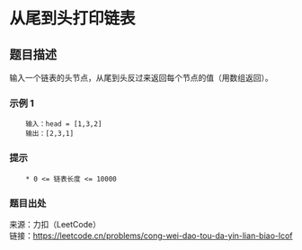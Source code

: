 # 从尾到头打印链表

## 题目描述

输入一个链表的头节点，从尾到头反过来返回每个节点的值（用数组返回）。

### 示例 1

```text
    输入：head = [1,3,2]
    输出：[2,3,1]
```

### 提示

```text
    * 0 <= 链表长度 <= 10000
```

### 题目出处

来源：力扣（LeetCode）  
链接：<https://leetcode.cn/problems/cong-wei-dao-tou-da-yin-lian-biao-lcof>
